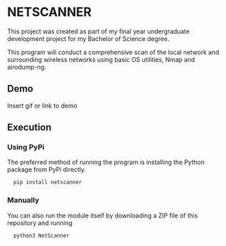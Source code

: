 
# NETSCANNER

This project was created as part of my final year undergraduate development project for my Bachelor of Science degree. 

This program will conduct a comprehensive scan of the local network and surrounding wireless networks using basic OS utilities, Nmap and airodump-ng.

## Demo

Insert gif or link to demo


## Execution

### Using PyPi
The preferred method of running the program is installing the Python package from PyPi directly.

```bash
  pip install netscanner
```

### Manually
You can also run the module itself by downloading a ZIP file of this repository and running

```bash
  python3 NetScanner
```
